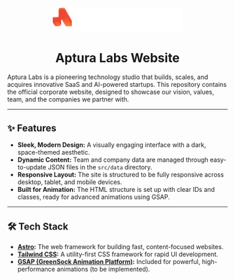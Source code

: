 <div align="center">
  <img src="src/assets/Aptura_Logo.svg" alt="Aptura Labs Logo" width="300"/>
</div>

<h1 align="center">Aptura Labs Website</h1>

Aptura Labs is a pioneering technology studio that builds, scales, and acquires innovative SaaS and AI-powered startups. This repository contains the official corporate website, designed to showcase our vision, values, team, and the companies we partner with.

---
## ✨ Features

- **Sleek, Modern Design:** A visually engaging interface with a dark, space-themed aesthetic.
- **Dynamic Content:** Team and company data are managed through easy-to-update JSON files in the `src/data` directory.
- **Responsive Layout:** The site is structured to be fully responsive across desktop, tablet, and mobile devices.
- **Built for Animation:** The HTML structure is set up with clear IDs and classes, ready for advanced animations using GSAP.

---
## 🛠️ Tech Stack

- **[Astro](https://astro.build/):** The web framework for building fast, content-focused websites.
- **[Tailwind CSS](https://tailwindcss.com/):** A utility-first CSS framework for rapid UI development.
- **[GSAP (GreenSock Animation Platform)](https://greensock.com/gsap/):** Included for powerful, high-performance animations (to be implemented).
